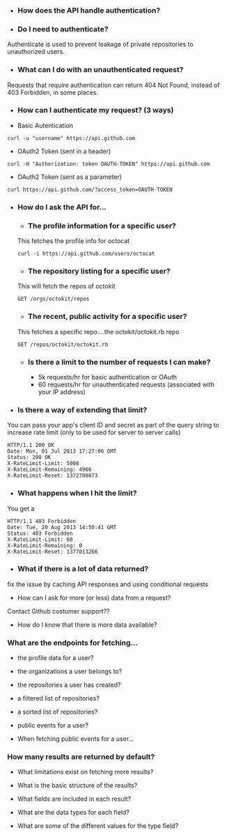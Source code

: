  * ### How does the API handle authentication?
 
 
 
 * ### Do I need to authenticate?
 
 Authenticate is used to prevent leakage of private repositories to unauthorized users.
 
 * ### What can I do with an unauthenticated request?
 
 Requests that require authentication can return 404 Not Found, instead of 403 Forbidden, in some places.
 
 * ### How can I authenticate my request? (3 ways)
 
* Basic Autentication
```
curl -u "username" https://api.github.com
```
* OAuth2 Token (sent in a header)
```
curl -H "Authorization: token OAUTH-TOKEN" https://api.github.com
```
* OAuth2 Token (sent as a parameter)
```
curl https://api.github.com/?access_token=OAUTH-TOKEN
```
 
 * ### How do I ask the API for...
    * ### The profile information for a specific user?
    
    This fetches the profile info for octocat

    ```
    curl -i https://api.github.com/users/octocat
    ```
    
    * ### The repository listing for a specific user?
    
    This will fetch the repos of octokit
    
    ```
    GET /orgs/octokit/repos
    ```
    * ### The recent, public activity for a specific user?
    
    This fetches a specific repo....the octokit/octokit.rb repo
    
    ```
    GET /repos/octokit/octokit.rb
    ```
    
    * ### Is there a limit to the number of requests I can make?
      * 5k requests/hr for basic authentication or OAuth
      * 60 requests/hr for unauthenticated requests (associated with your IP address)
 


* ### Is there a way of extending that limit?

You can pass your app's client ID and secret as part of the query string to increase rate limit (only to be used for server to server calls) 
``` 
HTTP/1.1 200 OK
Date: Mon, 01 Jul 2013 17:27:06 GMT
Status: 200 OK
X-RateLimit-Limit: 5000
X-RateLimit-Remaining: 4966
X-RateLimit-Reset: 1372700873
```

* ### What happens when I hit the limit?
 
You get a 
```
HTTP/1.1 403 Forbidden
Date: Tue, 20 Aug 2013 14:50:41 GMT
Status: 403 Forbidden
X-RateLimit-Limit: 60
X-RateLimit-Remaining: 0
X-RateLimit-Reset: 1377013266
```

* ### What if there is a lot of data returned?
 
fix the issue by caching API responses and using conditional requests

* How can I ask for more (or less) data from a request?
 
Contact Github costumer support??


* How do I know that there is more data available?



### What are the endpoints for fetching...

  * the profile data for a user? 
  
  * the organizations a user belongs to?
  
  * the repositories a user has created?
  
  * a filtered list of repositories?
  
  * a sorted list of repositories?
  
  * public events for a user?
  
  * When fetching public events for a user...
  
### How many results are returned by default?

  * What limitations exist on fetching more results?
  
  * What is the basic structure of the results?
  
  * What fields are included in each result?
  
  * What are the data types for each field?
  
  * What are some of the different values for the type field?
